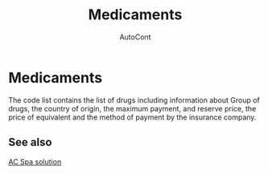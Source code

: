 ﻿---
    title: "Medicaments"
    author: AutoCont
    ms.date: 04/30/2018
    ms.topic: article
    ms.prod: dynamics-nav-2017
    ms.contentlocale: en
    ms.lasthandoff: 04/30/2018
---

# Medicaments

The code list contains the list of drugs including information about Group of drugs, the country of origin, the maximum payment, and reserve price, the price of equivalent and the method of payment by the insurance company.


## <a name="see-also"></a>See also
[AC Spa solution](ac-spa-solution.md)